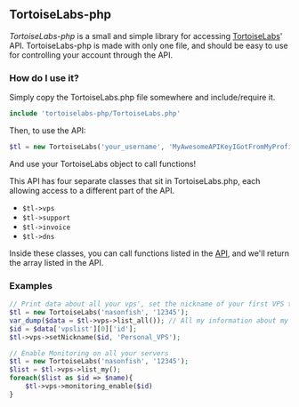 ## TortoiseLabs-php

*TortoiseLabs-php* is a small and simple library for accessing [TortoiseLabs](http://tortois.es/)' API. TortoiseLabs-php is made with only one file, and should be easy to use for controlling your account through the API.

### How do I use it?

Simply copy the TortoiseLabs.php file somewhere and include/require it.

```php
include 'tortoiselabs-php/TortoiseLabs.php'
```

Then, to use the API:
```php
$tl = new TortoiseLabs('your_username', 'MyAwesomeAPIKeyIGotFromMyProfileonManage.Tortois.es');
```

And use your TortoiseLabs object to call functions!

This API has four separate classes that sit in TortoiseLabs.php, each allowing access to a different part of the API.

 - `$tl->vps`
 - `$tl->support`
 - `$tl->invoice`
 - `$tl->dns`

Inside these classes, you can call functions listed in the [API](http://wiki.tortois.es/index/API), and we'll return the array listed in the API.

### Examples

```php
// Print data about all your vps', set the nickname of your first VPS to 'Personal_VPS'
$tl = new TortoiseLabs('nasonfish', '12345');
var_dump($data = $tl->vps->list_all()); // All my information about my VPS'
$id = $data['vpslist'][0]['id'];
$tl->vps->setNickname($id, 'Personal_VPS');
```
```php
// Enable Monitoring on all your servers
$tl = new TortoiseLabs('nasonfish', '12345');
$list = $tl->vps->list_my();
foreach($list as $id => $name){
    $tl->vps->monitoring_enable($id)
}
```
